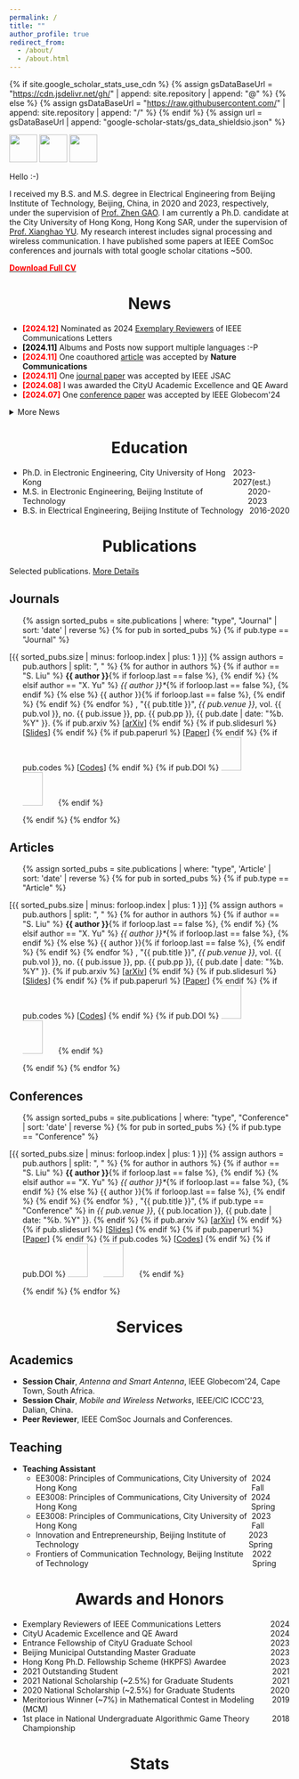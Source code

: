 ```yaml
---
permalink: /
title: ""
author_profile: true
redirect_from: 
  - /about/
  - /about.html
---
```


<style type="text/css">
    h1 {text-align: center}
	h2 {text-align: left}
</style>

<style type="text/css">
	.someClass {
		display: flex;
		justify-content: space-between;
	}
</style>

{% if site.google_scholar_stats_use_cdn %}
{% assign gsDataBaseUrl = "https://cdn.jsdelivr.net/gh/" | append: site.repository | append: "@" %}
{% else %}
{% assign gsDataBaseUrl = "https://raw.githubusercontent.com/" | append: site.repository | append: "/" %}
{% endif %}
{% assign url = gsDataBaseUrl | append: "google-scholar-stats/gs_data_shieldsio.json" %}



<img src="https://img.shields.io/github/actions/workflow/status/scliubit/scliubit.github.io/google_citation.yml?branch=main&logo=github" height="50px">
<img src="https://img.shields.io/github/last-commit/scliubit/scliubit.github.io?logo=github" height="50px">
<img src="https://hits.seeyoufarm.com/api/count/incr/badge.svg?url=https%3A%2F%2Fscliubit.github.io&count_bg=%2379C83D&title_bg=%23555555&icon=&icon_color=%23E7E7E7&title=visits&edge_flat=false" height="50px"/>
<br>

Hello :-)

I received my B.S. and M.S. degree in Electrical Engineering from Beijing Institute of Technology, Beijing, China, in 2020 and 2023, respectively, under the supervision of <a href="https://gaozhen16.github.io" target="_blank">Prof. Zhen GAO</a>. I am currently a Ph.D. candidate at the City University of Hong Kong, Hong Kong SAR, under the supervision of <a href="https://www.ee.cityu.edu.hk/~alexyu/" target="_blank">Prof. Xianghao YU</a>. My research interest includes signal processing and wireless communication. I have published some papers at IEEE ComSoc conferences and journals with total google scholar citations ~500.

<b><a href="/files/CV_Shicong.pdf" ><font color="#FF0000">Download Full CV</font></a></b>

# News

- <b><font color="#FF0000">[2024.12]</font></b> Nominated as 2024 <a href="https://www.comsoc.org/publications/journals/ieee-comml/reviewer-and-editor-appreciation" target="_blank">Exemplary Reviewers</a> of IEEE Communications Letters
- <b><font color="#000000">[2024.11]</font></b> Albums and Posts now support multiple languages :-P
- <b><font color="#FF0000">[2024.11]</font></b> One coauthored <a href="https://www.nature.com/articles/s41467-024-54168-3" target="_blank">article</a> was accepted by <b>Nature Communications</b>
- <b><font color="#FF0000">[2024.11]</font></b> One <a href="https://arxiv.org/abs/2403.11809" target="_blank">journal paper</a> was accepted by IEEE JSAC
- <b><font color="#FF0000">[2024.08]</font></b> I was awarded the CityU Academic Excellence and QE Award
- <b><font color="#FF0000">[2024.07]</font></b> One <a href="https://arxiv.org/abs/2405.01000" target="_blank">conference paper</a> was accepted by IEEE Globecom'24

<details><summary>More News</summary>
<ul>
<li><b>[2023.10]</b> One <a href="https://arxiv.org/abs/2310.18180" target="_blank">conference paper</a> was accepted by IEEE ICC'23</li>
</ul>
</details>


# Education

- <div class="someClass"><div>Ph.D. in Electronic Engineering, City University of Hong Kong</div><div>2023-2027(est.)</div></div>
- <div class="someClass"><div>M.S. in Electronic Engineering, Beijing Institute of Technology</div><div>2020-2023</div></div>
- <div class="someClass"><div>B.S. in Electrical Engineering, Beijing Institute of Technology</div><div>2016-2020</div></div>


# Publications

Selected publications. <a href="/publications/">More Details</a>

## Journals

<ol class="publications">
{% assign sorted_pubs = site.publications | where: "type", "Journal" | sort: 'date' | reverse %}
{% for pub in sorted_pubs %}
	{% if pub.type == "Journal" %}
	<p style="text-indent: -1.5rem;margin-left: 0rem;">
	<span class="publications-number">[{{ sorted_pubs.size | minus: forloop.index | plus: 1  }}]</span>
	{% assign authors = pub.authors | split: ", " %}
	{% for author in authors %}
		{% if author == "S. Liu" %}
			<strong>{{ author }}</strong>{% if forloop.last == false %}, {% endif %}
		{% elsif author == "X. Yu" %}
			<i>{{ author }}*</i>{% if forloop.last == false %}, {% endif %}
		{% else %}
		  	{{ author }}{% if forloop.last == false %}, {% endif %}
		{% endif %}
	{% endfor %}
	, "{{ pub.title }}", <i>{{ pub.venue }}</i>, vol. {{ pub.vol }}, no. {{ pub.issue }}, pp. {{ pub.pp }}, {{ pub.date | date: "%b. %Y" }}.
	{% if pub.arxiv %}
		[<a href="{{ pub.arxiv }}" target="_blank">arXiv</a>]
	{% endif %}
	{% if pub.slidesurl %}
		[<a href="{{ pub.slidesurl }}" target="_blank">Slides</a>]
	{% endif %}
	{% if pub.paperurl %}
		[<a href="{{ pub.paperurl }}" target="_blank">Paper</a>]
	{% endif %}
	{% if pub.codes %}
		[<a href="{{ pub.codes }}" target="_blank">Codes</a>]
	{% endif %}
	{% if pub.DOI %}
		<a href="https://doi.org/{{ pub.DOI }}" target="_blank"><img src="https://zenodo.org/badge/DOI/{{ pub.DOI }}.svg" height="60px"></a>
		<img src="https://api.juleskreuer.eu/citation-badge.php?doi={{ pub.DOI }}" height="60px">
	{% endif %}
	<br>
  	</p>
	{% endif %}
{% endfor %}
</ol>

## Articles


<ol class="publications">
{% assign sorted_pubs = site.publications | where: "type", 'Article' | sort: 'date' | reverse %}
{% for pub in sorted_pubs %}
	{% if pub.type == "Article" %}
	<p style="text-indent: -1.5rem;margin-left: 0rem;">
	<span class="publications-number">[{{ sorted_pubs.size | minus: forloop.index | plus: 1  }}]</span>
	{% assign authors = pub.authors | split: ", " %}
	{% for author in authors %}
		{% if author == "S. Liu" %}
			<strong>{{ author }}</strong>{% if forloop.last == false %}, {% endif %}
		{% elsif author == "X. Yu" %}
			<i>{{ author }}*</i>{% if forloop.last == false %}, {% endif %}
		{% else %}
		  	{{ author }}{% if forloop.last == false %}, {% endif %}
		{% endif %}
	{% endfor %}
	, "{{ pub.title }}", <i>{{ pub.venue }}</i>, vol. {{ pub.vol }}, no. {{ pub.issue }}, pp. {{ pub.pp }}, {{ pub.date | date: "%b. %Y" }}.
	{% if pub.arxiv %}
		[<a href="{{ pub.arxiv }}" target="_blank">arXiv</a>]
	{% endif %}
	{% if pub.slidesurl %}
		[<a href="{{ pub.slidesurl }}" target="_blank">Slides</a>]
	{% endif %}
	{% if pub.paperurl %}
		[<a href="{{ pub.paperurl }}" target="_blank">Paper</a>]
	{% endif %}
	{% if pub.codes %}
		[<a href="{{ pub.codes }}" target="_blank">Codes</a>]
	{% endif %}
	{% if pub.DOI %}
		<a href="https://doi.org/{{ pub.DOI }}" target="_blank"><img src="https://zenodo.org/badge/DOI/{{ pub.DOI }}.svg" height="60px"></a>
		<img src="https://api.juleskreuer.eu/citation-badge.php?doi={{ pub.DOI }}" height="60px">
	{% endif %}
	<br>
  	</p>
	{% endif %}
{% endfor %}
</ol>

## Conferences

<ol class="publications">
{% assign sorted_pubs = site.publications | where: "type", "Conference" | sort: 'date' | reverse %}
{% for pub in sorted_pubs %}
	{% if pub.type == "Conference" %}
	<p style="text-indent: -1.5rem;margin-left: 0rem;">
    <span class="publications-number">[{{ sorted_pubs.size | minus: forloop.index | plus: 1  }}]</span>
    {% assign authors = pub.authors | split: ", " %}
    {% for author in authors %}
        {% if author == "S. Liu" %}
        	<strong>{{ author }}</strong>{% if forloop.last == false %}, {% endif %}
		{% elsif author == "X. Yu" %}
			<i>{{ author }}*</i>{% if forloop.last == false %}, {% endif %}
        {% else %}
          	{{ author }}{% if forloop.last == false %}, {% endif %}
        {% endif %}
    {% endfor %}
    , "{{ pub.title }}",
	{% if pub.type == "Conference" %}
		in <i>{{ pub.venue }}</i>, {{ pub.location }}, {{ pub.date | date: "%b. %Y" }}.
	{% endif %}
	{% if pub.arxiv %}
		[<a href="{{ pub.arxiv }}" target="_blank">arXiv</a>]
	{% endif %}
	{% if pub.slidesurl %}
		[<a href="{{ pub.slidesurl }}" target="_blank">Slides</a>]
	{% endif %}
	{% if pub.paperurl %}
		[<a href="{{ pub.paperurl }}" target="_blank">Paper</a>]
	{% endif %}
	{% if pub.codes %}
		[<a href="{{ pub.codes }}" target="_blank">Codes</a>]
	{% endif %}
	{% if pub.DOI %}
		<a href="https://doi.org/{{ pub.DOI }}" target="_blank"><img src="https://zenodo.org/badge/DOI/{{ pub.DOI }}.svg" height="60px"></a>
		<img src="https://api.juleskreuer.eu/citation-badge.php?doi={{ pub.DOI }}" height="60px">
	{% endif %}
	<br>
  	</p>
	{% endif %}
{% endfor %}
</ol>

# Services


## Academics

- **Session Chair**, <i>Antenna and Smart Antenna</i>, IEEE Globecom'24, Cape Town, South Africa.
- **Session Chair**, <i>Mobile and Wireless Networks</i>, IEEE/CIC ICCC'23, Dalian, China.
- **Peer Reviewer**, IEEE ComSoc Journals and Conferences.

## Teaching

- **Teaching Assistant**
	- <div class="someClass"><div>EE3008: Principles of Communications, City University of Hong Kong</div><div>2024&nbsp;&nbsp;&nbsp;&nbsp;&nbsp; Fall</div></div>
	- <div class="someClass"><div>EE3008: Principles of Communications, City University of Hong Kong</div><div>2024 Spring</div></div>
	- <div class="someClass"><div>EE3008: Principles of Communications, City University of Hong Kong</div><div>2023&nbsp;&nbsp;&nbsp;&nbsp;&nbsp; Fall</div></div>
	- <div class="someClass"><div>Innovation and Entrepreneurship, Beijing Institute of Technology</div><div>2023 Spring</div></div>
	- <div class="someClass"><div>Frontiers of Communication Technology, Beijing Institute of Technology</div><div>2022 Spring</div></div>

# Awards and Honors

- <div class="someClass"><div>Exemplary Reviewers of IEEE Communications Letters</div><div>2024</div></div>
- <div class="someClass"><div>CityU Academic Excellence and QE Award</div><div>2024</div></div>
- <div class="someClass"><div>Entrance Fellowship of CityU Graduate School</div><div>2023</div></div>
- <div class="someClass"><div>Beijing Municipal Outstanding Master Graduate</div><div>2023</div></div>
- <div class="someClass"><div>Hong Kong Ph.D. Fellowship Scheme (HKPFS) Awardee</div><div>2023</div></div>
- <div class="someClass"><div>2021 Outstanding Student</div><div>2021</div></div>
- <div class="someClass"><div>2021 National Scholarship (~2.5%) for Graduate Students</div><div>2021</div></div>
- <div class="someClass"><div>2020 National Scholarship (~2.5%) for Graduate Students</div><div>2020</div></div>
- <div class="someClass"><div>Meritorious Winner (~7%) in Mathematical Contest in Modeling (MCM)</div><div>2019</div></div>
- <div class="someClass"><div>1st place in National Undergraduate Algorithmic Game Theory Championship</div><div>2018</div></div>



# Stats
<br>
<!-- <hr> -->
<style>
    .center {
        text-align: center;
		width: 300px;
		margin: 0 auto;
    }
    hr {
        width: 200px; /* Adjust width as needed */
        margin: 0 auto; /* Center the hr */
    }
</style>

<div class='center'>
<script type='text/javascript' id='clustrmaps' src='//cdn.clustrmaps.com/map_v2.js?cl=ffffff&w=300&t=tt&d=dmVatQT8g0590arpll0thgjnbjngqp0QqLSiLkH5KuU'></script>
</div>


